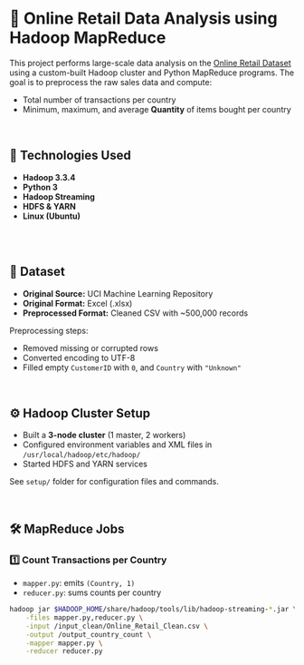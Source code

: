 # 🛒 Online Retail Data Analysis using Hadoop MapReduce

This project performs large-scale data analysis on the [Online Retail Dataset](https://archive.ics.uci.edu/ml/datasets/Online+Retail) using a custom-built Hadoop cluster and Python MapReduce programs. The goal is to preprocess the raw sales data and compute:

- Total number of transactions per country
- Minimum, maximum, and average **Quantity** of items bought per country

<br>

## 🚀 Technologies Used

- **Hadoop 3.3.4**
- **Python 3**
- **Hadoop Streaming**
- **HDFS & YARN**
- **Linux (Ubuntu)**

<br>

<br>

## 🧪 Dataset

- **Original Source:** UCI Machine Learning Repository  
- **Original Format:** Excel (.xlsx)  
- **Preprocessed Format:** Cleaned CSV with ~500,000 records

Preprocessing steps:
- Removed missing or corrupted rows
- Converted encoding to UTF-8
- Filled empty `CustomerID` with `0`, and `Country` with `"Unknown"`

<br>

## ⚙️ Hadoop Cluster Setup

- Built a **3-node cluster** (1 master, 2 workers)
- Configured environment variables and XML files in `/usr/local/hadoop/etc/hadoop/`
- Started HDFS and YARN services

See `setup/` folder for configuration files and commands.

<br>

## 🛠 MapReduce Jobs

### 1️⃣ Count Transactions per Country

- `mapper.py`: emits `(Country, 1)`
- `reducer.py`: sums counts per country

```bash
hadoop jar $HADOOP_HOME/share/hadoop/tools/lib/hadoop-streaming-*.jar \
    -files mapper.py,reducer.py \
    -input /input_clean/Online_Retail_Clean.csv \
    -output /output_country_count \
    -mapper mapper.py \
    -reducer reducer.py



